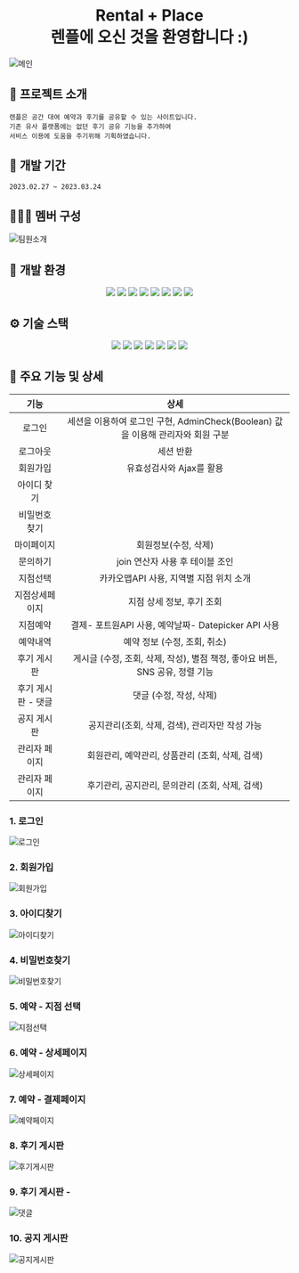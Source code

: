 <h1 align="center"> Rental + Place <br>
                    렌플에 오신 것을 환영합니다 :)</h1>
                    
![메인](https://user-images.githubusercontent.com/119269754/227856544-66e0203e-7577-49dc-9fa5-2920f85a3110.PNG)


## :convenience_store: 프로젝트 소개
```
렌플은 공간 대여 예약과 후기를 공유할 수 있는 사이트입니다.
기존 유사 플랫폼에는 없던 후기 공유 기능을 추가하여
서비스 이용에 도움을 주기위해 기획하였습니다.
```


## 📅 개발 기간
```
2023.02.27 ~ 2023.03.24
```


## 🧑‍🤝‍🧑 멤버 구성
![팀원소개](https://user-images.githubusercontent.com/119269754/227847290-16754e52-916f-443b-b802-14fa3732133f.PNG)

## 🧰 개발 환경 
<p align="center">
  <img src="https://img.shields.io/badge/Spring-6DB33F?style=flat-square&logo=Spring&logoColor=white"> <img src="https://img.shields.io/badge/Ecplise IDE-2C2255?style=flat-square&logo=Eclipse IDE&logoColor=white"> <img src="https://img.shields.io/badge/Visual Studio Code-007ACC?style=flat-square&logo=Visual Studio Code&logoColor=white"> 
<img src="https://img.shields.io/badge/Apache Maven-C71A36?style=flat-square&logo=Apache Maven&logoColor=white"> <img src="https://img.shields.io/badge/apache tomcat-F8DC75?style=flat-square&logo=apachetomcat&logoColor=white"> <img src="https://img.shields.io/badge/Mybatis-181717?style=flat-square&logo=Mybatis&logoColor=white">  <img src="https://img.shields.io/badge/GIT-F05032?style=flat-square&logo=GIT&logoColor=white"> <img src="https://img.shields.io/badge/GitHub-181717?style=flat-square&logo=GitHub&logoColor=white">
<p>

## ⚙️ 기술 스택
<p align="center">
  <img src="https://img.shields.io/badge/JAVA-007396?style=flat-square&logo=java&logoColor=white"> <img src="https://img.shields.io/badge/javascript-F7DF1E?style=flat-   square&logo=javascript&logoColor=black"> <img src="https://img.shields.io/badge/html-E34F26?style=flat-square&logo=html5&logoColor=white"> <img           src="https://img.shields.io/badge/css-1572B6?style=flat-square&logo=css3&logoColor=white"> <img src="https://img.shields.io/badge/bootstrap-7952B3?style=flat-    square&logo=bootstrap&logoColor=white"> <img src="https://img.shields.io/badge/oracle-F80000?style=flat-square&logo=oracle&logoColor=white"> <img src="https://img.shields.io/badge/Ajax-7D929E?style=flat-square&logo=Mybatis&logoColor=white">
  
<p>


## 🔨 주요 기능 및 상세

|기능|상세|
|:--:|:--:|
|로그인| 세션을 이용하여 로그인 구현, AdminCheck(Boolean) 값을 이용해 관리자와 회원 구분 |
|로그아웃| 세션 반환|
|회원가입| 유효성검사와 Ajax를 활용|
|아이디 찾기| |
|비밀번호 찾기| |
|마이페이지| 회원정보(수정, 삭제) 
|문의하기| join 연산자 사용 후 테이블 조인|
|지점선택| 카카오맵API 사용, 지역별 지점 위치 소개|
|지점상세페이지| 지점 상세 정보, 후기 조회|
|지점예약| 결제- 포트원API 사용, 예약날짜- Datepicker API 사용|
|예약내역| 예약 정보 (수정, 조회, 취소)|
|후기 게시판| 게시글 (수정, 조회, 삭제, 작성), 별점 책정, 좋아요 버튼, SNS 공유, 정렬 기능|
|후기 게시판 - 댓글| 댓글 (수정, 작성, 삭제)|
|공지 게시판| 공지관리(조회, 삭제, 검색), 관리자만 작성 가능|  
|관리자 페이지| 회원관리, 예약관리, 상품관리 (조회, 삭제, 검색)
|관리자 페이지| 후기관리, 공지관리, 문의관리 (조회, 삭제, 검색)

### 1. 로그인
![로그인](https://user-images.githubusercontent.com/119269754/227854409-410f64fd-a3c0-4db9-b61d-b1e9047adec9.PNG)
<br>

### 2. 회원가입
![회원가입](https://user-images.githubusercontent.com/119269754/227854412-a3297d3d-4560-4d91-8048-38db4107ab63.PNG)
<br>

### 3. 아이디찾기	
![아이디찾기](https://user-images.githubusercontent.com/119269754/227854427-d5d1c45f-120d-466f-9c44-2ca2b0b78ba5.PNG)
<br>

### 4. 비밀번호찾기
![비밀번호찾기](https://user-images.githubusercontent.com/119269754/227854430-b96c6ace-c76a-4de7-87b7-57aee43fc4aa.PNG)

### 5. 예약 - 지점 선택
![지점선택](https://user-images.githubusercontent.com/119269754/227855461-9e68c7cc-1640-42ab-9c48-3d5c7019485b.PNG)
### 6. 예약 - 상세페이지	
![상세페이지](https://user-images.githubusercontent.com/119269754/227854445-3c68ae07-78b7-4e9c-8273-24976b35293c.PNG)

### 7. 예약 - 결제페이지
![예약페이지](https://user-images.githubusercontent.com/119269754/227854454-28f6847e-de20-4149-994f-e23e3dac700e.PNG)

### 8. 후기 게시판
![후기게시판](https://user-images.githubusercontent.com/119269754/227854467-13ec3c01-e447-421f-9d6c-9d285d419966.PNG)

### 9. 후기 게시판 - 
![댓글](https://user-images.githubusercontent.com/119269754/227854478-bcb722ac-cff3-408a-827a-06f223f48cfb.jpg)

### 10. 공지 게시판
![공지게시판](https://user-images.githubusercontent.com/119269754/227854485-c9efc0fb-34e8-4738-a3d2-3b40f07bf425.PNG)
  

